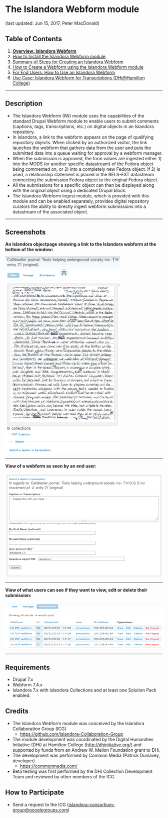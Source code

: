 # The Islandora Webform module
(last updated: Jun 15, 2017, Peter MacDonald)

## Table of Contents

1. **[Overview: Islandora Webform](https://github.com/Islandora-Collaboration-Group/islandora_webform/blob/7.x/README.md)**
2. [How to Install the Islandora Webform module](https://github.com/Islandora-Collaboration-Group/islandora_webform/blob/7.x/docs/help_with_icg_webform_installation.md)
3. [Summary of Steps for Creating an Islandora Webform](https://github.com/Islandora-Collaboration-Group/islandora_webform/blob/7.x/docs/help_with_icg_webform_steps.md)
4. [How to Create a Webform using the Islandora Webform module](https://github.com/Islandora-Collaboration-Group/islandora_webform/blob/7.x/docs/help_with_icg_webform_creation.md)
5. [For End Users: How to Use an Islandora Webform](https://github.com/Islandora-Collaboration-Group/islandora_webform/blob/7.x/docs/help_with_icg_webform_for_users.md)
6. [Use Case: Islandora Webform for Transcriptions (DHi@Hamilton College)](https://github.com/Islandora-Collaboration-Group/islandora_webform/blob/7.x/docs/help_with_icg_webform_transcriptions.md)

***

## Description

* The Islandora Webform (IW) module uses the capabilities of the standard Drupal Webform module to enable users to submit comments (captions, tags, transcriptions, etc.) on digital objects in an Islandora repository.
* In Islandora, a link to the webform appears on the page of qualifying repository objects. When clicked by an authorized visitor, the link launches the webform that gathers data from the user and puts the submitted data into a queue waiting for approval by a webform manager.
* When the submission is approved, the form values are ingested either 1) into the MODS (or another specific datastream) of the Fedora object being commented on, or 2) into a completely new Fedora object. If 2) is used, a relationship statement is placed in the RELS-EXT datastream connecting the submission Fedora object to the original Fedora object.
* All the submissions for a specific object can then be displayed along with the original object using a dedicated Drupal block.
* The Islandora Webform Ingest module, which is provided with this module and can be enabled separately, provides digital repository curators the ability to directly ingest webform submissions into a datastream of the associated object.

***

## Screenshots

**An Islandora objectpage showing a link to the Islandora webform at the bottom of the window:**

![webform_12.png](/docs/images/webform_12.png)

***

**View of a webform as seen by an end user:**

![webform_13.png](/docs/images/webform_13.png)

***

**View of what users can see if they want to view, edit or delete their submission:**

![webform_14.png](/docs/images/webform_14.png)

***

## Requirements

* Drupal 7.x
* Webform 7.4.x
* Islandora 7.x with Islandora Collections and at least one Solution Pack enabled.

## Credits

* The Islandora Webform module was conceived by the Islandora Collaboration Group (ICG)
  * https://github.com/Islandora-Collaboration-Group
* The module development was coordinated by the Digital Humanities Initiative (DHi) at Hamilton College (http://dhinitiative.org/) and supported by funds from an Andrew W. Mellon Foundation grant to DHi.
* The development was performed by Common Media (Patrick Dunlavey, developer)
  * https://commonmedia.com/
* Beta testing was first performed by the DHi Collection Development Team and reviewed by other members of the ICG.

## How to Participate

* Send a request to the ICG (islandora-consortium-group@googlegroups.com)
